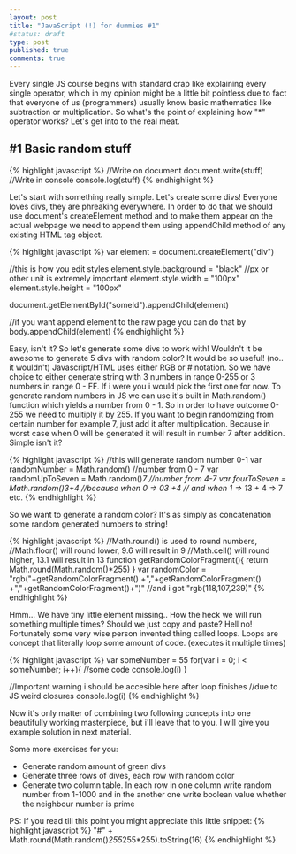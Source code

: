 ```yaml
---
layout: post
title: "JavaScript (!) for dummies #1"
#status: draft
type: post
published: true
comments: true
---
```

Every single JS course begins with standard crap like explaining every single operator, which in my opinion might be a little bit pointless due to fact that everyone of us (programmers) usually know basic mathematics like subtraction or multiplication. So what's the point of explaining how "*" operator works? Let's get into to the real meat.

<!--more-->
<h2>#1 Basic random stuff</h2>

{% highlight javascript %}
//Write on document
document.write(stuff)
//Write in console
console.log(stuff)
{% endhighlight %}

Let's start with something really simple. Let's create some divs! Everyone loves divs, they are phreaking everywhere. In order to do that we should use document's createElement method and to make them appear on the actual webpage we need to append them using appendChild method of any existing HTML tag object.

 {% highlight javascript %}
 var element = document.createElement("div")

 //this is how you edit styles
 element.style.background = "black"
 //px or other unit is extremely important
 element.style.width = "100px"
 element.style.height = "100px"

 document.getElementById("someId").appendChild(element)

 //if you want append element to the raw page you can do that by
 body.appendChild(element)
 {% endhighlight %}

 Easy, isn't it? So let's generate some divs to work with! Wouldn't it be awesome to generate 5 divs with random color? It would be so useful! (no.. it wouldn't) Javascript/HTML uses either RGB or # notation. So we have choice to either generate string with 3 numbers in range 0-255 or 3 numbers in range 0 - FF. If i were you i would pick the first one for now. To generate random numbers in JS we can use it's built in Math.random() function which yields a number from 0 - 1. So in order to have outcome 0-255 we need to multiply it by 255. If you want to begin randomizing from certain number for example 7, just add it after multiplication. Because in worst case when 0 will be generated it will result in number 7 after addition. Simple isn't it?

 {% highlight javascript %}
 //this will generate random number 0-1
 var randomNumber = Math.random()
 //number from 0 - 7
 var randomUpToSeven = Math.random()*7
 //number from 4-7
 var fourToSeven = Math.random()*3+4
 //because when 0 => 0*3 +4
 // and when 1 => 1*3 + 4 => 7 etc.
  {% endhighlight %}

  So we want to generate a random color? It's as simply as concatenation some random generated numbers to string!

  {% highlight javascript %}
  //Math.round() is used to round numbers,
  //Math.floor() will round lower, 9.6 will result in 9
  //Math.ceil() will round higher, 13.1 will result in 13
  function getRandomColorFragment(){
    return Math.round(Math.random()*255)
  }
  var randomColor = "rgb("+getRandomColorFragment()
    +","+getRandomColorFragment()
    +","+getRandomColorFragment()+")"
  //and i got "rgb(118,107,239)"
  {% endhighlight %}

  Hmm... We have tiny little element missing.. How the heck we will run something multiple times? Should we just copy and paste? Hell no! Fortunately some very wise person invented thing called loops. Loops are concept that literally loop some amount of code. (executes it multiple times)

  {% highlight javascript %}
  var someNumber = 55
  for(var i = 0; i < someNumber; i++){
   //some code
   console.log(i)
  }

  //Important warning i should be accesible here after loop finishes
  //due to JS weird closures
  console.log(i)
  {% endhighlight %}

  Now it's only matter of combining two following concepts into one beautifully working masterpiece, but i'll leave that to you. I will give you example solution in next material.

  Some more exercises for you:<br/>
  - Generate random amount of green divs<br/>
  - Generate three rows of dives, each row with random color<br/>
  - Generate two column table. In each row in one column write random number from 1-1000 and in the another one write boolean value whether the neighbour number is prime


 PS: If you read till this point you might appreciate this little snippet:
 {% highlight javascript %}
 "#" + Math.round(Math.random()*255*255*255).toString(16)
 {% endhighlight %}